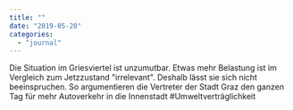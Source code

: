 ```yaml
---
title: ""
date: "2019-05-20"
categories: 
  - "journal"
---
```


Die Situation im Griesviertel ist unzumutbar. Etwas mehr Belastung ist im Vergleich zum Jetzzustand "irrelevant". Deshalb lässt sie sich nicht beeinspruchen. So argumentieren die Vertreter der Stadt Graz den ganzen Tag für mehr Autoverkehr in die Innenstadt #Umweltverträglichkeit
